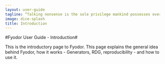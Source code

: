 ```yaml
---
layout: user-guide
tagline: “Talking nonsense is the sole privilege mankind possesses over the other organisms. It's by talking nonsense that one gets to the truth! I talk nonsense, therefore I'm human” ― Fyodor Dostoyevsky
image: dice-splash
title: Introduction
---
```


#Fyodor User Guide - Introduction#

This is the introductory page to Fyodor. This page explains the general idea behind Fyodor,
how it works - Generators, RDG, reproducibility - and how to use it.